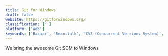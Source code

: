 ```yaml
---
title: Git for Windows
draft: false 
website: https://gitforwindows.org/
classification: ['']
platform: ['Web']
keywords: ['Bazaar', 'Beanstalk', 'CVS (Concurrent Versions System)', 'Cygwin', 'Easy Git', 'Fossil', 'Git Extensions', 'GitHub', 'GitKraken', 'GitLab', 'SmartGit', 'SourceTree', 'Springloops', 'TortoiseGit', 'VSTS', 'Vault VCS', 'Veracity', 'darcs']
---
```

We bring the awesome Git SCM to Windows